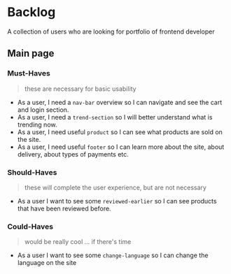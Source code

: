 # Backlog

A collection of users who are looking for portfolio of frontend developer

## Main page

### Must-Haves

> these are necessary for basic usability

- As a user, I need a `nav-bar` overview so I can navigate and see the cart and
  login section.
- As a user, I need a `trend-section` so I will better understand what is
  trending now.
- As a user, I need useful `product` so I can see what products are sold on the
  site.
- As a user, I need useful `footer` so I can learn more about the site, about
  delivery, about types of payments etc.

### Should-Haves

> these will complete the user experience, but are not necessary

- As a user I want to see some `reviewed-earlier` so I can see products that
  have been reviewed before.

### Could-Haves

> would be really cool ... if there's time

- As a user I want to see some `change-language` so I can change the language on
  the site
